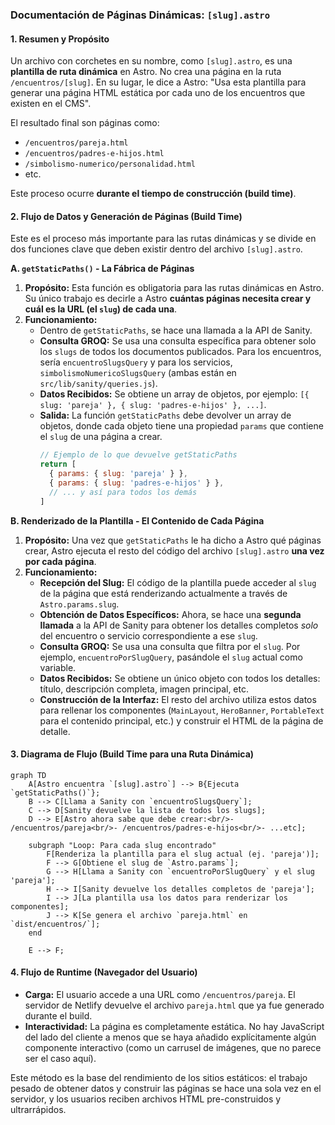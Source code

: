 ### Documentación de Páginas Dinámicas: `[slug].astro`

#### 1. Resumen y Propósito

Un archivo con corchetes en su nombre, como `[slug].astro`, es una **plantilla de ruta dinámica** en Astro. No crea una página en la ruta `/encuentros/[slug]`. En su lugar, le dice a Astro: "Usa esta plantilla para generar una página HTML estática por cada uno de los encuentros que existen en el CMS".

El resultado final son páginas como:
*   `/encuentros/pareja.html`
*   `/encuentros/padres-e-hijos.html`
*   `/simbolismo-numerico/personalidad.html`
*   etc.

Este proceso ocurre **durante el tiempo de construcción (build time)**.

#### 2. Flujo de Datos y Generación de Páginas (Build Time)

Este es el proceso más importante para las rutas dinámicas y se divide en dos funciones clave que deben existir dentro del archivo `[slug].astro`.

**A. `getStaticPaths()` - La Fábrica de Páginas**

1.  **Propósito:** Esta función es obligatoria para las rutas dinámicas en Astro. Su único trabajo es decirle a Astro **cuántas páginas necesita crear y cuál es la URL (el `slug`) de cada una**.
2.  **Funcionamiento:**
    *   Dentro de `getStaticPaths`, se hace una llamada a la API de Sanity.
    *   **Consulta GROQ:** Se usa una consulta específica para obtener solo los `slugs` de todos los documentos publicados. Para los encuentros, sería `encuentroSlugsQuery` y para los servicios, `simbolismoNumericoSlugsQuery` (ambas están en `src/lib/sanity/queries.js`).
    *   **Datos Recibidos:** Se obtiene un array de objetos, por ejemplo: `[{ slug: 'pareja' }, { slug: 'padres-e-hijos' }, ...]`.
    *   **Salida:** La función `getStaticPaths` debe devolver un array de objetos, donde cada objeto tiene una propiedad `params` que contiene el `slug` de una página a crear.
        ```javascript
        // Ejemplo de lo que devuelve getStaticPaths
        return [
          { params: { slug: 'pareja' } },
          { params: { slug: 'padres-e-hijos' } },
          // ... y así para todos los demás
        ]
        ```

**B. Renderizado de la Plantilla - El Contenido de Cada Página**

1.  **Propósito:** Una vez que `getStaticPaths` le ha dicho a Astro qué páginas crear, Astro ejecuta el resto del código del archivo `[slug].astro` **una vez por cada página**.
2.  **Funcionamiento:**
    *   **Recepción del Slug:** El código de la plantilla puede acceder al `slug` de la página que está renderizando actualmente a través de `Astro.params.slug`.
    *   **Obtención de Datos Específicos:** Ahora, se hace una **segunda llamada** a la API de Sanity para obtener los detalles completos *solo* del encuentro o servicio correspondiente a ese `slug`.
    *   **Consulta GROQ:** Se usa una consulta que filtra por el `slug`. Por ejemplo, `encuentroPorSlugQuery`, pasándole el `slug` actual como variable.
    *   **Datos Recibidos:** Se obtiene un único objeto con todos los detalles: título, descripción completa, imagen principal, etc.
    *   **Construcción de la Interfaz:** El resto del archivo utiliza estos datos para rellenar los componentes (`MainLayout`, `HeroBanner`, `PortableText` para el contenido principal, etc.) y construir el HTML de la página de detalle.

#### 3. Diagrama de Flujo (Build Time para una Ruta Dinámica)

```mermaid
graph TD
    A[Astro encuentra `[slug].astro`] --> B{Ejecuta `getStaticPaths()`};
    B --> C[Llama a Sanity con `encuentroSlugsQuery`];
    C --> D[Sanity devuelve la lista de todos los slugs];
    D --> E[Astro ahora sabe que debe crear:<br/>- /encuentros/pareja<br/>- /encuentros/padres-e-hijos<br/>- ...etc];
    
    subgraph "Loop: Para cada slug encontrado"
        F[Renderiza la plantilla para el slug actual (ej. 'pareja')];
        F --> G[Obtiene el slug de `Astro.params`];
        G --> H[Llama a Sanity con `encuentroPorSlugQuery` y el slug 'pareja'];
        H --> I[Sanity devuelve los detalles completos de 'pareja'];
        I --> J[La plantilla usa los datos para renderizar los componentes];
        J --> K[Se genera el archivo `pareja.html` en `dist/encuentros/`];
    end
    
    E --> F;
```

#### 4. Flujo de Runtime (Navegador del Usuario)

*   **Carga:** El usuario accede a una URL como `/encuentros/pareja`. El servidor de Netlify devuelve el archivo `pareja.html` que ya fue generado durante el build.
*   **Interactividad:** La página es completamente estática. No hay JavaScript del lado del cliente a menos que se haya añadido explícitamente algún componente interactivo (como un carrusel de imágenes, que no parece ser el caso aquí).

Este método es la base del rendimiento de los sitios estáticos: el trabajo pesado de obtener datos y construir las páginas se hace una sola vez en el servidor, y los usuarios reciben archivos HTML pre-construidos y ultrarrápidos.

